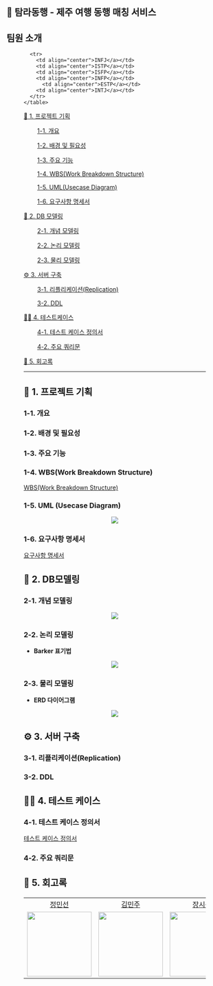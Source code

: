 ## 🍊 탐라동행 - 제주 여행 동행 매칭 서비스
## 팀원 소개

<figure>
    <table>
      <tr>
        <td align="center"> <a href="https://github.com/minsun24">정민선</a></td>
        <td align="center"> <a href="https://github.com/wkdlrn">김민주</a></td>
	<td align="center"> <a href="https://github.com/swjang7269" >장시원</a></td>
        <td align="center"> <a href="https://github.com/emily9949" >황수민</a></td>
        <td align="center"> <a href="https://github.com/zi-won">박지원</a></td>
	<td align="center"> <a href="https://github.com/Hailyee" >이혜영</a></td>
      </tr>
      <tr>
        <td align="center"><img src="https://github.com/user-attachments/assets/ec702775-e6b4-49c9-b523-7ac92f7103c8" width="150px"/></td>
        <td align="center"><img src="" width="150px"/></td>
	<td align="center"><img src="https://github.com/user-attachments/assets/6efd04f1-3fa3-4dd0-9623-c500d088da03" width="150px"/></td>
        <td align="center"><img src="https://github.com/user-attachments/assets/536cd15f-3444-4d49-8295-71a767137821" width="150px"/></td>
	<td align="center"><img src="https://github.com/user-attachments/assets/dab15dd0-e67b-4950-b229-8acfb65fe87e" width="150px"/></td>
        <td align="center"><img src="https://github.com/user-attachments/assets/30963746-b9ab-4ba1-8c2c-ce93c8875dcd" width="150px" style="object-fit: cover;" /></td>
      </tr> 

      <tr>
        <td align="center">INFJ</a></td>
        <td align="center">ISTP</a></td>
        <td align="center">ISFP</a></td>
        <td align="center">INFP</a></td>
	      <td align="center">ESTP</a></td>
        <td align="center">INTJ</a></td>
      </tr>
    </table>
</figure>




<a href="#1">📁 1. 프로젝트 기획</a>
  
  &nbsp;&nbsp;&nbsp;&nbsp;&nbsp;&nbsp;&nbsp;&nbsp;<a href="#1-1">1-1. 개요</a>

  &nbsp;&nbsp;&nbsp;&nbsp;&nbsp;&nbsp;&nbsp;&nbsp;<a href="#1-2">1-2. 배경 및 필요성</a>

  &nbsp;&nbsp;&nbsp;&nbsp;&nbsp;&nbsp;&nbsp;&nbsp;<a href="#1-3">1-3. 주요 기능</a>

  &nbsp;&nbsp;&nbsp;&nbsp;&nbsp;&nbsp;&nbsp;&nbsp;<a href="#1-4">1-4. WBS(Work Breakdown Structure)</a>

  &nbsp;&nbsp;&nbsp;&nbsp;&nbsp;&nbsp;&nbsp;&nbsp;<a href="#1-5">1-5. UML(Usecase Diagram)</a>

  &nbsp;&nbsp;&nbsp;&nbsp;&nbsp;&nbsp;&nbsp;&nbsp;<a href="#1-6">1-6. 요구사항 명세서 </a>

<a href="#2">🔎 2. DB 모델링</a>

  &nbsp;&nbsp;&nbsp;&nbsp;&nbsp;&nbsp;&nbsp;&nbsp;<a href="#2-1">2-1. 개념 모델링</a>

  &nbsp;&nbsp;&nbsp;&nbsp;&nbsp;&nbsp;&nbsp;&nbsp;<a href="#2-2">2-2. 논리 모델링</a>

  &nbsp;&nbsp;&nbsp;&nbsp;&nbsp;&nbsp;&nbsp;&nbsp;<a href="#2-3">2-3. 물리 모델링</a>

<a href="#3">⚙️ 3. 서버 구축 </a>

 &nbsp;&nbsp;&nbsp;&nbsp;&nbsp;&nbsp;&nbsp;&nbsp;<a href="#3-1">3-1. 리플리케이션(Replication) </a>

 &nbsp;&nbsp;&nbsp;&nbsp;&nbsp;&nbsp;&nbsp;&nbsp;<a href="#3-2">3-2. DDL </a>

<a href="#4">✍🏻 4. 테스트케이스 </a>

  &nbsp;&nbsp;&nbsp;&nbsp;&nbsp;&nbsp;&nbsp;&nbsp;<a href="#4-1">4-1. 테스트 케이스 정의서 </a>

  &nbsp;&nbsp;&nbsp;&nbsp;&nbsp;&nbsp;&nbsp;&nbsp;<a href="#4-2">4-2. 주요 쿼리문 </a>

<a href="#5">📗 5. 회고록</a>

---



## <p id="1">📁 1. 프로젝트 기획</p>


### <p id="1-1">1-1. 개요</p>

### <p id="1-2">1-2. 배경 및 필요성</p>

### <p id="1-3">1-3. 주요 기능</p>

### <p id="1-4">1-4. WBS(Work Breakdown Structure)</p>
[WBS(Work Breakdown Structure)](https://docs.google.com/spreadsheets/d/1NqmHyOibSMeVUvOXEcZrMmShYiXlLGzj6wVhKXOGqn0/edit?usp=sharing)

### <p id="1-5">1-5. UML (Usecase Diagram)</p>

<p align = "center">
<img src = "https://github.com/user-attachments/assets/b64db02f-de72-461e-a1d1-ed76ea9c19ff"></p>

### <p id="1-6">1-6. 요구사항 명세서</p>
[요구사항 명세서](https://docs.google.com/spreadsheets/d/1ivOKmSbPaH6LBtRcZFHDeBcYZXUV2hPXxeqiGDib1Iw/edit?usp=sharing)

## <p id="2">🔎 2. DB모델링</p>

### <p id="2-1">2-1. 개념 모델링</p>

<p align = "center">
<img src='https://github.com/user-attachments/assets/207de709-9061-4313-886c-4104ad367118'></p>

### <p id="2-2">2-2. 논리 모델링</p>

- **Barker 표기법**
<p align = "center">
<img src = 'https://github.com/user-attachments/assets/b1926579-9e6a-49a5-b435-3bc81b624ae6'></p>

### <p id="2-3">2-3. 물리 모델링</p>
- **ERD 다이어그램**
<p align = "center">
<img src = 'https://github.com/user-attachments/assets/962e4f8a-f6ad-490d-aff6-19330475b53c'></p>

## <p id="3">⚙️ 3. 서버 구축</p>

### <p id="3-1">3-1. 리플리케이션(Replication)</p>

### <p id="3-2">3-2. DDL</p>

## <p id="4">✍🏻 4. 테스트 케이스</p>

### <p id="4-1">4-1. 테스트 케이스 정의서</p>
[테스트 케이스 정의서](https://docs.google.com/spreadsheets/d/1qIKqDuUsn12XIpt_Lv8IwSrGIWIKXSRWjdEWouPwQac/edit?usp=sharing)

### <p id="4-2">4-2. 주요 쿼리문</p>

## <p id="5">📗 5. 회고록</p>


